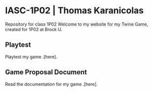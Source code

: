 # IASC-1P02 | Thomas Karanicolas
Repository for class 1P02
Welcome to my website for my Twine Game, created for 1P02 at Brock U.

## Playtest

Playtest my game .[here].

## Game Proposal Document

Read the documentation for my game .[here].
